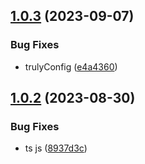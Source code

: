 

## [1.0.3](https://git.fortune01.com/sharebravery/wave-cli/compare/1.0.2...1.0.3) (2023-09-07)


### Bug Fixes

* trulyConfig ([e4a4360](https://git.fortune01.com/sharebravery/wave-cli/commits/e4a4360eaa94f998d47da88af17b2bafe47a74c2))

## [1.0.2](https://gitlab.fortune01.com/zhouzhiming/wave-cli/compare/1.0.1...1.0.2) (2023-08-30)


### Bug Fixes

* ts js ([8937d3c](https://gitlab.fortune01.com/zhouzhiming/wave-cli/commit/8937d3c7b077ab217a6d2bcb9a85a77e97976591))
